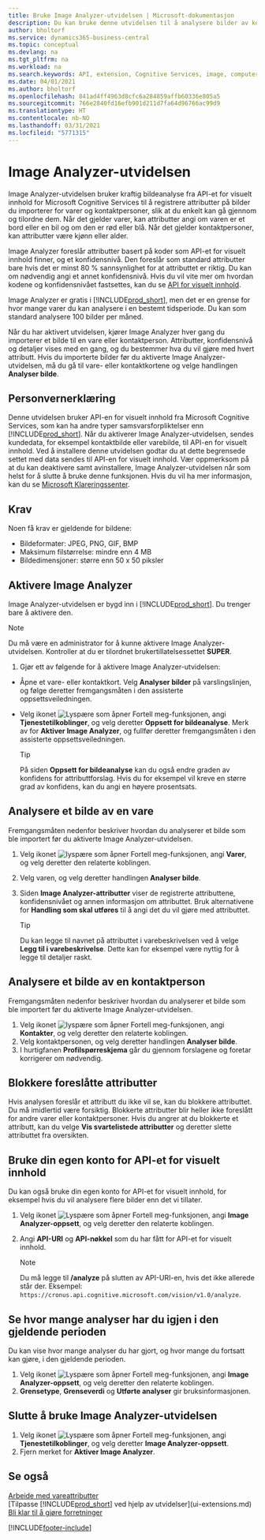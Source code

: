 ```yaml
---
title: Bruke Image Analyzer-utvidelsen | Microsoft-dokumentasjon
description: Du kan bruke denne utvidelsen til å analysere bilder av kontaktpersoner og varer for å finne attributter, slik at du kan raskt tilordne dem i Business Central.
author: bholtorf
ms.service: dynamics365-business-central
ms.topic: conceptual
ms.devlang: na
ms.tgt_pltfrm: na
ms.workload: na
ms.search.keywords: API, extension, Cognitive Services, image, computer vision, attribute, tag, recognition
ms.date: 04/01/2021
ms.author: bholtorf
ms.openlocfilehash: 841ad4ff4963d8cfc6a284859affb60336e805a5
ms.sourcegitcommit: 766e2840fd16efb901d211d7fa64d96766ac99d9
ms.translationtype: HT
ms.contentlocale: nb-NO
ms.lasthandoff: 03/31/2021
ms.locfileid: "5771315"
---
```

# <a name="the-image-analyzer-extension"></a>Image Analyzer-utvidelsen

Image Analyzer-utvidelsen bruker kraftig bildeanalyse fra API-et for visuelt innhold for Microsoft Cognitive Services til å registrere attributter på bilder du importerer for varer og kontaktpersoner, slik at du enkelt kan gå gjennom og tilordne dem. Når det gjelder varer, kan attributter angi om varen er et bord eller en bil og om den er rød eller blå. Når det gjelder kontaktpersoner, kan attributter være kjønn eller alder.

Image Analyzer foreslår attributter basert på koder som API-et for visuelt innhold finner, og et konfidensnivå. Den foreslår som standard attributter bare hvis det er minst 80 % sannsynlighet for at attributtet er riktig. Du kan om nødvendig angi et annet konfidensnivå. Hvis du vil vite mer om hvordan kodene og konfidensnivået fastsettes, kan du se [API for visuelt innhold](https://go.microsoft.com/fwlink/?linkid=851476).  

Image Analyzer er gratis i [!INCLUDE[prod_short](includes/prod_short.md)], men det er en grense for hvor mange varer du kan analysere i en bestemt tidsperiode. Du kan som standard analysere 100 bilder per måned.

Når du har aktivert utvidelsen, kjører Image Analyzer hver gang du importerer et bilde til en vare eller kontaktperson. Attributter, konfidensnivå og detaljer vises med en gang, og du bestemmer hva du vil gjøre med hvert attributt. Hvis du importerte bilder før du aktiverte Image Analyzer-utvidelsen, må du gå til vare- eller kontaktkortene og velge handlingen **Analyser bilde**.  

## <a name="privacy-notice"></a>Personvernerklæring

Denne utvidelsen bruker API-en for visuelt innhold fra Microsoft Cognitive Services, som kan ha andre typer samsvarsforpliktelser enn [!INCLUDE[prod_short](includes/prod_short.md)]. Når du aktiverer Image Analyzer-utvidelsen, sendes kundedata, for eksempel kontaktbilde eller varebilde, til API-en for visuelt innhold. Ved å installere denne utvidelsen godtar du at dette begrensede settet med data sendes til API-en for visuelt innhold. Vær oppmerksom på at du kan deaktivere samt avinstallere, Image Analyzer-utvidelsen når som helst for å slutte å bruke denne funksjonen. Hvis du vil ha mer informasjon, kan du se [Microsoft Klareringssenter](https://go.microsoft.com/fwlink/?linkid=851463).

## <a name="requirements"></a>Krav

Noen få krav er gjeldende for bildene:

* Bildeformater: JPEG, PNG, GIF, BMP  
* Maksimum filstørrelse: mindre enn 4 MB  
* Bildedimensjoner: større enn 50 x 50 piksler  

## <a name="to-enable-image-analyzer"></a>Aktivere Image Analyzer

Image Analyzer-utvidelsen er bygd inn i [!INCLUDE[prod_short](includes/prod_short.md)]. Du trenger bare å aktivere den.

> [!NOTE]  
> Du må være en administrator for å kunne aktivere Image Analyzer-utvidelsen. Kontroller at du er tilordnet brukertillatelsessettet **SUPER**.

1. Gjør ett av følgende for å aktivere Image Analyzer-utvidelsen:

* Åpne et vare- eller kontaktkort. Velg **Analyser bilder** på varslingslinjen, og følge deretter fremgangsmåten i den assisterte oppsettsveiledningen.  
* Velg ikonet ![Lyspære som åpner Fortell meg-funksjonen](media/ui-search/search_small.png "Fortell hva du vil gjøre"), angi **Tjenestetilkoblinger**, og velg deretter **Oppsett for bildeanalyse**. Merk av for **Aktiver Image Analyzer**, og fullfør deretter fremgangsmåten i den assisterte oppsettsveiledningen.  

    > [!TIP]  
    > På siden **Oppsett for bildeanalyse** kan du også endre graden av konfidens for attributtforslag. Hvis du for eksempel vil kreve en større grad av konfidens, kan du angi en høyere prosentsats.

## <a name="to-analyze-an-image-of-an-item"></a>Analysere et bilde av en vare

Fremgangsmåten nedenfor beskriver hvordan du analyserer et bilde som ble importert før du aktiverte Image Analyzer-utvidelsen.  

1. Velg ikonet ![lyspære som åpner Fortell meg-funksjonen](media/ui-search/search_small.png "Fortell hva du vil gjøre"), angi **Varer**, og velg deretter den relaterte koblingen.  
2. Velg varen, og velg deretter handlingen **Analyser bilde**.  
3. Siden **Image Analyzer-attributter** viser de registrerte attributtene, konfidensnivået og annen informasjon om attributtet. Bruk alternativene for **Handling som skal utføres** til å angi det du vil gjøre med attributtet.  

    > [!TIP]  
    > Du kan legge til navnet på attributtet i varebeskrivelsen ved å velge **Legg til i varebeskrivelse**. Dette kan for eksempel være nyttig for å legge til detaljer raskt.  

## <a name="to-analyze-a-picture-of-a-contact-person"></a>Analysere et bilde av en kontaktperson

Fremgangsmåten nedenfor beskriver hvordan du analyserer et bilde som ble importert før du aktiverte Image Analyzer-utvidelsen.  

1. Velg ikonet ![lyspære som åpner Fortell meg-funksjonen](media/ui-search/search_small.png "Fortell hva du vil gjøre"), angi **Kontakter**, og velg deretter den relaterte koblingen.  
2. Velg kontaktpersonen, og velg deretter handlingen **Analyser bilde**.  
3. I hurtigfanen **Profilspørreskjema** går du gjennom forslagene og foretar korrigerer om nødvendig.  

## <a name="block-suggested-attributes"></a>Blokkere foreslåtte attributter

Hvis analysen foreslår et attributt du ikke vil se, kan du blokkere attributtet. Du må imidlertid være forsiktig. Blokkerte attributter blir heller ikke foreslått for andre varer eller kontaktpersoner. Hvis du angrer at du blokkerte et attributt, kan du velge **Vis svartelistede attributter** og deretter slette attributtet fra oversikten.

## <a name="to-use-your-own-account-for-the-computer-vision-api"></a>Bruke din egen konto for API-et for visuelt innhold

Du kan også bruke din egen konto for API-et for visuelt innhold, for eksempel hvis du vil analysere flere bilder enn det vi tillater.  

1. Velg ikonet ![Lyspære som åpner Fortell meg-funksjonen](media/ui-search/search_small.png "Fortell hva du vil gjøre"), angi **Image Analyzer-oppsett**, og velg deretter den relaterte koblingen.  
2. Angi **API-URI** og **API-nøkkel** som du har fått for API-et for visuelt innhold.  

    > [!NOTE]  
    > Du må legge til **/analyze** på slutten av API-URI-en, hvis det ikke allerede står der. Eksempel: ```https://cronus.api.cognitive.microsoft.com/vision/v1.0/analyze```.

## <a name="to-see-how-many-analyses-you-have-left-in-the-current-period"></a>Se hvor mange analyser har du igjen i den gjeldende perioden

Du kan vise hvor mange analyser du har gjort, og hvor mange du fortsatt kan gjøre, i den gjeldende perioden.  

1. Velg ikonet ![Lyspære som åpner Fortell meg-funksjonen](media/ui-search/search_small.png "Fortell hva du vil gjøre"), angi **Image Analyzer-oppsett**, og velg deretter den relaterte koblingen.  
2. **Grensetype**, **Grenseverdi** og **Utførte analyser** gir bruksinformasjonen.  

## <a name="to-stop-using-the-image-analyzer-extension"></a>Slutte å bruke Image Analyzer-utvidelsen

1. Velg ikonet ![Lyspære som åpner Fortell meg-funksjonen](media/ui-search/search_small.png "Fortell hva du vil gjøre"), angi **Tjenestetilkoblinger**, og velg deretter **Image Analyzer-oppsett**.  
2. Fjern merket for **Aktiver Image Analyzer**.  

## <a name="see-also"></a>Se også

[Arbeide med vareattributter](inventory-how-work-item-attributes.md)  
[Tilpasse [!INCLUDE[prod_short](includes/prod_short.md)] ved hjelp av utvidelser](ui-extensions.md)  
[Bli klar til å gjøre forretninger](ui-get-ready-business.md)  


[!INCLUDE[footer-include](includes/footer-banner.md)]